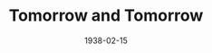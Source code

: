 ---
title: Tomorrow and Tomorrow
date: 1938-02-15
opening_date: 1938-02-15
closing_date: 1938-02-17
layout: productions
playbill:
Theatre: Theatre Jacksonville
Venue: Little Theatre
show_details:
- Playwright: Philip Barry
cast:
- Christian Redman: Larry Lovett
- Ella: Susan McRae
- Eve Redman: Edre Ferguson
- Gail Redman: Stokes Perry
- Jane: Grace Martin
- Miss Blake: June Stoy
- Miss Frazer: Mildred Perry
- Music: Henry Cornely
- Nicholas Hay: Frank Heintz
- Samuel Gillespie: Wilbur Jobe
- Walter Burke: Phil May
crew:
- Director: Huron L. Blyden
- Lighting: Earl DeFlorin
- Props: Maxine Swisher
- Staging:
  - Herbert Swisher
  - Margaret Pumpelly
  - Mary Courtney
orchestra:
---